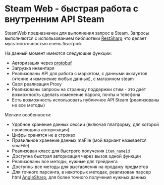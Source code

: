 # Steam Web - быстрая работа с внутренним API Steam
SteamWeb предназначен для выполнения запрос в Steam. Запросы выполняются с использованием библиотеки [RestSharp](https://github.com/restsharp/RestSharp) что делает мультипоточностью очень быстрой.

На данный момент имеются следующие функции:
- Авторизация через [protobuf](https://github.com/protobuf-net/protobuf-net)
- Загрузка инвентаря
- Реализованы API для работа с маркетом, с данными аккаунтов (чтение и изменение любых данных), с магазином steam
- Своя реализация Proxy
- Реализованы запросы на страницу поддержки стим - это даёт возможность сделать изменение пароля, почты и телефона
- Есть возможность использовать публичное API Steam (реализованы не все методы)

Мелкие особенности:
- Удобное хранение данных сессии (включая платформу, для которой происходила авторизация)
- Цифры хранятся не в строках
- Правильное хранение данных maFile (мой вариант называется smaFile)
- Реализован класс для быстрого получения `item_nameid`
- Доступна быстрая авторизация через вызов одной функции
- Реализованы все методы, нужные для трейдинга
- Доступны все методы для выставления на продажу предметов
- Для точного парсинга, в некоторых методах, реализован парсер html [AngleSharp](https://github.com/AngleSharp/AngleSharp), для более точного получения нужных данных
